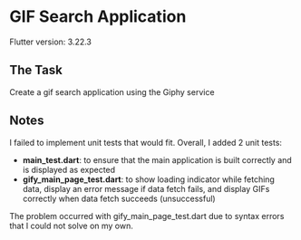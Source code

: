 # GIF Search Application

Flutter version: 3.22.3

## The Task
Create a gif search application using the Giphy service

## Notes

I failed to implement unit tests that would fit.
Overall, I added 2 unit tests:
- **main_test.dart**: to ensure that the main application is built correctly and is displayed as expected
- **gify_main_page_test.dart**: to show loading indicator while fetching data, display an error message if data fetch fails, and display GIFs correctly when data fetch succeeds (unsuccessful)

The problem occurred with gify_main_page_test.dart due to syntax errors that I could not solve on my own.
